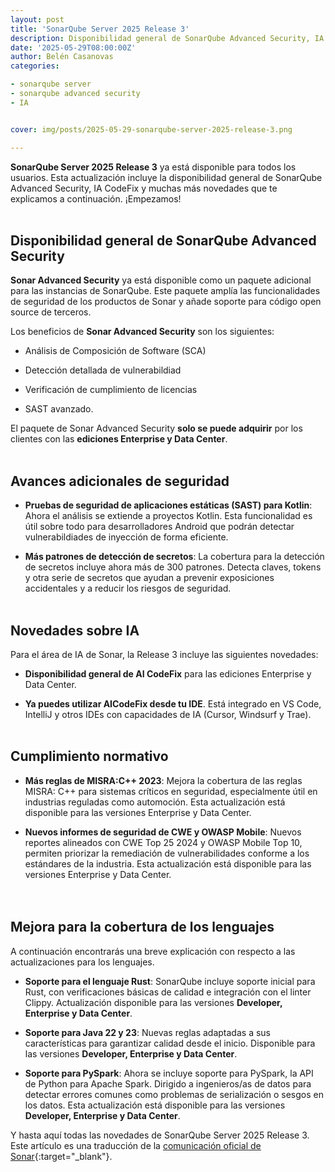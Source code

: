 ```yaml
---
layout: post
title: 'SonarQube Server 2025 Release 3'
description: Disponibilidad general de SonarQube Advanced Security, IA CodeFix... ¡Ya tenemos aquí las novedades para SonarQube Server!
date: '2025-05-29T08:00:00Z'
author: Belén Casanovas
categories:

- sonarqube server
- sonarqube advanced security
- IA


cover: img/posts/2025-05-29-sonarqube-server-2025-release-3.png

---
```


**SonarQube Server 2025 Release 3** ya está disponible para todos los usuarios. Esta actualización incluye la disponibilidad general de SonarQube Advanced Security, IA CodeFix y muchas más novedades que te explicamos a continuación. ¡Empezamos!
<br><br>


<h2>Disponibilidad general de SonarQube Advanced Security</h2>

**Sonar Advanced Security** ya está disponible como un paquete adicional para las instancias de SonarQube. Este paquete amplía las funcionalidades de seguridad de los productos de Sonar y añade soporte para código open source de terceros. 

Los beneficios de **Sonar Advanced Security** son los siguientes: 

- Análisis de Composición de Software (SCA)

- Detección detallada de vulnerabildiad

- Verificación de cumplimiento de licencias

- SAST avanzado.

El paquete de Sonar Advanced Security **solo se puede adquirir** por los clientes con las **ediciones Enterprise y Data Center**. 
<br><br>

<h2>Avances adicionales de seguridad</h2>

- **Pruebas de seguridad de aplicaciones estáticas (SAST) para Kotlin**: Ahora el análisis se extiende a proyectos Kotlin. Esta funcionalidad es útil sobre todo para desarrolladores Android que podrán detectar vulnerabildiades de inyección de forma eficiente. 

- **Más patrones de detección de secretos**: La cobertura para la detección de secretos incluye ahora más de 300 patrones. Detecta claves, tokens y otra serie de secretos que ayudan a prevenir exposiciones accidentales y a reducir los riesgos de seguridad. 
<br><br>

<h2>Novedades sobre IA</h2>

Para el área de IA de Sonar, la Release 3 incluye las siguientes novedades: 

- **Disponibilidad general de AI CodeFix** para las ediciones Enterprise y Data Center. 

- **Ya puedes utilizar AICodeFix desde tu IDE**. Está integrado en VS Code, IntelliJ y otros IDEs con capacidades de IA (Cursor, Windsurf y Trae). 
<br><br>

<h2>Cumplimiento normativo</h2>

- **Más reglas de MISRA:C++ 2023**: Mejora la cobertura de las reglas MISRA: C++ para sistemas críticos en seguridad, especialmente útil en industrias reguladas como automoción. Esta actualización está disponible para las versiones Enterprise y Data Center. <br>

- **Nuevos informes de seguridad de CWE y OWASP Mobile**: Nuevos reportes alineados con CWE Top 25 2024 y OWASP Mobile Top 10, permiten priorizar la remediación de vulnerabilidades conforme a los estándares de la industria. Esta actualización está disponible para las versiones Enterprise y Data Center.<br>
<br><br>

<h2>Mejora para la cobertura de los lenguajes</h2>

A continuación encontrarás una breve explicación con respecto a las actualizaciones para los lenguajes. 

- **Soporte para el lenguaje Rust**: SonarQube incluye soporte inicial para Rust, con verificaciones básicas de calidad e integración con el linter Clippy. Actualización disponible para las versiones **Developer, Enterprise y Data Center**.

- **Soporte para Java 22 y 23**: Nuevas reglas adaptadas a sus características para garantizar calidad desde el inicio. Disponible para las versiones **Developer, Enterprise y Data Center**.

- **Soporte para PySpark**: Ahora se incluye soporte para PySpark, la API de Python para Apache Spark. Dirigido a ingenieros/as de datos para detectar errores comunes como problemas de serialización o sesgos en los datos. Esta actualización está disponible para las versiones **Developer, Enterprise y Data Center**.

Y hasta aquí todas las novedades de SonarQube Server 2025 Release 3. Este artículo es una traducción de la [comunicación oficial de Sonar](https://www.sonarsource.com/products/sonarqube/whats-new/2025-3/){:target="_blank"}. 




